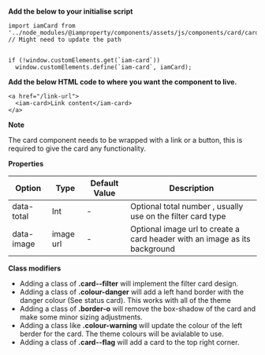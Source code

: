 **Add the below to your initialise script**

```
import iamCard from '../node_modules/@iamproperty/components/assets/js/components/card/card.component.min'; // Might need to update the path


if (!window.customElements.get(`iam-card`))
  window.customElements.define(`iam-card`, iamCard);
```

**Add the below HTML code to where you want the component to live.**

```
<a href="/link-url">
  <iam-card>Link content</iam-card>
</a>
```

**Note**

The card component needs to be wrapped with a link or a button, this is required to give the card any functionality.

**Properties**

| Option | Type | Default Value | Description |
| ------ | ---- | ------------- | ----------- |
| data-total | Int | - | Optional total number , usually use on the filter card type |
| data-image | image url | - | Optional image url to create a card header with an image as its background |

**Class modifiers**

- Adding a class of **.card--filter** will implement the filter card design. 
- Adding a class of **.colour-danger** will add a left hand border with the danger colour (See status card). This works with all of the theme
- Adding a class of **.border-o** will remove the box-shadow of the card and make some minor sizing adjustments. 
- Adding a class like **.colour-warning** will update the colour of the left berder for the card. The theme colours will be avialable to use.
- Adding a class of **.card--flag** will add a card to the top right corner. 
